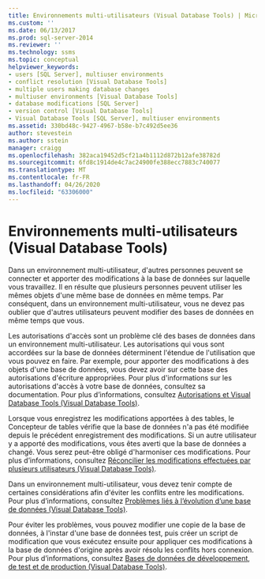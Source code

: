 ```yaml
---
title: Environnements multi-utilisateurs (Visual Database Tools) | Microsoft Docs
ms.custom: ''
ms.date: 06/13/2017
ms.prod: sql-server-2014
ms.reviewer: ''
ms.technology: ssms
ms.topic: conceptual
helpviewer_keywords:
- users [SQL Server], multiuser environments
- conflict resolution [Visual Database Tools]
- multiple users making database changes
- multiuser environments [Visual Database Tools]
- database modifications [SQL Server]
- version control [Visual Database Tools]
- Visual Database Tools [SQL Server], multiuser environments
ms.assetid: 330bd48c-9427-4967-b58e-b7c492d5ee36
author: stevestein
ms.author: sstein
manager: craigg
ms.openlocfilehash: 382aca19452d5cf21a4b1112d872b12afe38782d
ms.sourcegitcommit: 6fd8c1914de4c7ac24900fe388ecc7883c740077
ms.translationtype: MT
ms.contentlocale: fr-FR
ms.lasthandoff: 04/26/2020
ms.locfileid: "63306000"
---
```

# <a name="multiuser-environments-visual-database-tools"></a>Environnements multi-utilisateurs (Visual Database Tools)
  Dans un environnement multi-utilisateur, d'autres personnes peuvent se connecter et apporter des modifications à la base de données sur laquelle vous travaillez. Il en résulte que plusieurs personnes peuvent utiliser les mêmes objets d'une même base de données en même temps. Par conséquent, dans un environnement multi-utilisateur, vous ne devez pas oublier que d'autres utilisateurs peuvent modifier des bases de données en même temps que vous.  
  
 Les autorisations d'accès sont un problème clé des bases de données dans un environnement multi-utilisateur. Les autorisations qui vous sont accordées sur la base de données déterminent l'étendue de l'utilisation que vous pouvez en faire. Par exemple, pour apporter des modifications à des objets d'une base de données, vous devez avoir sur cette base des autorisations d'écriture appropriées. Pour plus d'informations sur les autorisations d'accès à votre base de données, consultez sa documentation. Pour plus d’informations, consultez [Autorisations et Visual Database Tools &#40;Visual Database Tools&#41;](visual-database-tools.md).  
  
 Lorsque vous enregistrez les modifications apportées à des tables, le Concepteur de tables vérifie que la base de données n'a pas été modifiée depuis le précédent enregistrement des modifications. Si un autre utilisateur y a apporté des modifications, vous êtes averti que la base de données a changé. Vous serez peut-être obligé d'harmoniser ces modifications. Pour plus d’informations, consultez [Réconcilier les modifications effectuées par plusieurs utilisateurs &#40;Visual Database Tools&#41;](reconcile-changes-made-by-multiple-users-visual-database-tools.md).  
  
 Dans un environnement multi-utilisateur, vous devez tenir compte de certaines considérations afin d'éviter les conflits entre les modifications. Pour plus d’informations, consultez [Problèmes liés à l’évolution d’une base de données &#40;Visual Database Tools&#41;](issues-of-database-evolution-visual-database-tools.md).  
  
 Pour éviter les problèmes, vous pouvez modifier une copie de la base de données, à l'instar d'une base de données test, puis créer un script de modification que vous exécutez ensuite pour appliquer ces modifications à la base de données d'origine après avoir résolu les conflits hors connexion. Pour plus d’informations, consultez [Bases de données de développement, de test et de production &#40;Visual Database Tools&#41;](development-test-and-production-databases-visual-database-tools.md).  
  
  

